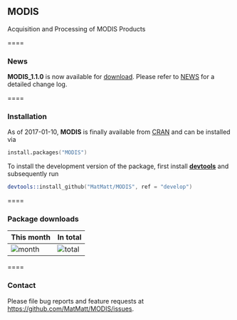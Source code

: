 ## MODIS 

Acquisition and Processing of MODIS Products


====

### News

**MODIS_1.1.0** is now available for [download](https://cran.r-project.org/package=MODIS). Please refer to [NEWS](https://github.com/MatMatt/MODIS/blob/master/NEWS.md) for a detailed change log.


====

### Installation

As of 2017-01-10, **MODIS** is finally available from [CRAN](https://cran.r-project.org/package=MODIS) and can be installed via 


```S
install.packages("MODIS")
```


To install the development version of the package, first install **[devtools](https://cran.r-project.org/package=devtools)** and subsequently run

```S
devtools::install_github("MatMatt/MODIS", ref = "develop")
```

====

### Package downloads

This month      | In total
--------------- | -----------
![month](http://cranlogs.r-pkg.org/badges/MODIS) | ![total](http://cranlogs.r-pkg.org/badges/grand-total/MODIS)

====

### Contact

Please file bug reports and feature requests at https://github.com/MatMatt/MODIS/issues.
